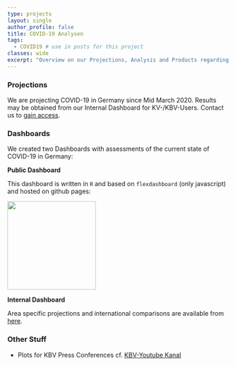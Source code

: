 ```yaml
---
type: projects
layout: single
author_profile: false
title: COVID-19 Analysen
tags: 
  - COVID19 # use in posts for this project
classes: wide
excerpt: "Overview on our Projections, Analysis and Products regarding COVID-19 in Germany"
---
```


### Projections

We are projecting COVID-19 in Germany since Mid March 2020. Results may be obtained from our Internal Dashboard for KV-/KBV-Users. Contact us to [gain access](https://www.zi.de/meta/kontakt-und-anfahrt/).

### Dashboards

We created two Dashboards with assessments of the current state of COVID-19 in Germany:

**Public Dashboard**

This dashboard is written in `R` and based on `flexdashboard` (only javascript) and hosted on github pages:

<a href="https://www.zidatasciencelab.de/covid19dashboard/Start"><img src="https://pbs.twimg.com/media/EYSI3oVXYAczk2C?format=jpg&name=medium" width=200></a>

**Internal Dashboard**

Area specific projections and international comparisons are available from [here](https://https://covid-19-monitor.azurewebsites.net/).

### Other Stuff

- Plots for KBV Press Conferences cf. [KBV-Youtube Kanal](https://www.youtube.com/user/kbv4u/search?query=pressekonferenz++coronavirus)

